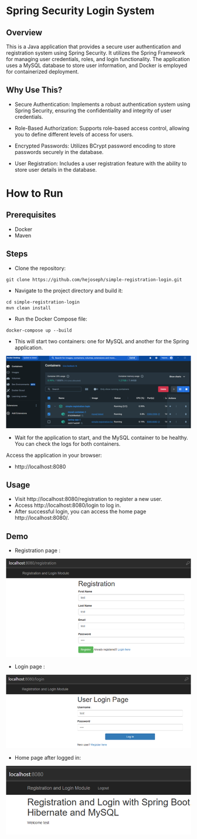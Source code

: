 # Spring Security Login System
## Overview
This is a Java application that provides a secure user authentication and registration system using Spring Security. It utilizes the Spring Framework for managing user credentials, roles, and login functionality. The application uses a MySQL database to store user information, and Docker is employed for containerized deployment.

## Why Use This?
- Secure Authentication: Implements a robust authentication system using Spring Security, ensuring the confidentiality and integrity of user credentials.

- Role-Based Authorization: Supports role-based access control, allowing you to define different levels of access for users.

- Encrypted Passwords: Utilizes BCrypt password encoding to store passwords securely in the database.

- User Registration: Includes a user registration feature with the ability to store user details in the database.

# How to Run
## Prerequisites
- Docker
- Maven

## Steps
- Clone the repository:
```
git clone https://github.com/hejoseph/simple-registration-login.git
```
- Navigate to the project directory and build it:
```
cd simple-registration-login
mvn clean install
```
- Run the Docker Compose file:
```
docker-compose up --build
```
- This will start two containers: one for MySQL and another for the Spring application.

![docker_compose_up](screenshots/docker_compose_up.png)


- Wait for the application to start, and the MySQL container to be healthy. You can check the logs for both containers.

Access the application in your browser:

- http://localhost:8080

## Usage
- Visit http://localhost:8080/registration to register a new user.
- Access http://localhost:8080/login to log in.
- After successful login, you can access the home page http://localhost:8080/.

## Demo

- Registration page : 

![registration_page](screenshots/registration.png)

- Login page :

![login_page](screenshots/login.png)

- Home page after logged in:

![homepage](screenshots/homepage.png)